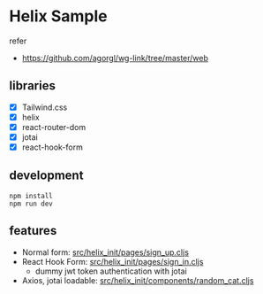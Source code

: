 # Helix Sample

refer

- https://github.com/agorgl/wg-link/tree/master/web

## libraries

- [x] Tailwind.css
- [x] helix
- [x] react-router-dom
- [x] jotai
- [x] react-hook-form

## development

```
npm install
npm run dev
```

## features

- Normal form: [src/helix_init/pages/sign_up.cljs](https://github.com/neumann-tokyo/helix-init/blob/main/src/helix_init/pages/sign_up.cljs)
- React Hook Form: [src/helix_init/pages/sign_in.cljs](https://github.com/neumann-tokyo/helix-init/blob/main/src/helix_init/pages/sign_in.cljs)
  - dummy jwt token authentication with jotai
- Axios, jotai loadable: [src/helix_init/components/random_cat.cljs](https://github.com/neumann-tokyo/helix-init/blob/main/src/helix_init/components/random_cat.cljs)
